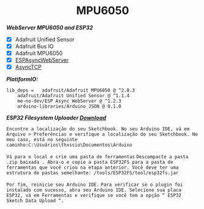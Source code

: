 <h1 align="center">MPU6050</h1>


***WebServer MPU6050 and ESP32***

- [x] Adafruit Unified Sensor
- [x] Adafruit Bus IO
- [x] Adafruit MPU6050
- [x] [ESPAsyncWebServer](https://github.com/me-no-dev/ESPAsyncWebServer/archive/master.zip)
- [x] [AsyncTCP](https://github.com/me-no-dev/AsyncTCP/archive/master.zip)

***PlatiformIO:***
```
lib_deps =   adafruit/Adafruit MPU6050 @ ^2.0.3
    adafruit/Adafruit Unified Sensor @ ^1.1.4
    me-no-dev/ESP Async WebServer @ ^1.2.3
    arduino-libraries/Arduino_JSON @ 0.1.0
```

 ***ESP32 Filesystem Uploader [Download](https://github.com/me-no-dev/arduino-esp32fs-plugin/releases/)***

 `Encontre a localização do seu Sketchbook. No seu Arduino IDE, vá em Arquivo > Preferências e verifique a localização do seu Sketchbook. No meu caso, está no seguinte caminho:C:\Usuários\thxssio\Documentos\Arduino`
 
 `Vá para o local e crie uma pasta de ferramentas`
 `Descompacte a pasta .zip baixada . Abra-o e copie a pasta ESP32FS para a pasta de ferramentas que você criou na etapa anterior. Você deve ter uma estrutura de pastas semelhante: /tools/ESP32FS/tool/esp32fs.jar`

 `Por fim, reinicie seu Arduino IDE.`
`Para verificar se o plugin foi instalado com sucesso, abra seu Arduino IDE. Selecione sua placa ESP32, vá em Ferramentas e verifique se você tem a opção “ ESP32 Sketch Data Upload “.`



 
